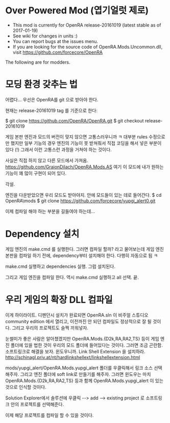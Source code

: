 # Over Powered Mod (엽기얼럿 제로)

* This mod is currently for OpenRA release-20161019 (latest stable as of 2017-01-19)
* See wiki for changes in units :)
* You can report bugs at the issues menu.
* If you are looking for the source code of OpenRA.Mods.Uncommon.dll, visit https://github.com/forcecore/OpenRA

The following are for modders.

# 모딩 환경 갖추는 법

어렵다...
우선은 OpenRA를 git 으로 받아야 한다.

현재는 release-20161019 tag 를 기준으로 한다:

$ git clone https://github.com/OpenRA/OpenRA.git
$ git checkout release-20161019

게임 본판 엔진과 모드의 버전이 맞지 않으면 고통스러우니까 ㅋ
대부분 rules 수정으로만 했지만 일부 기능의 경우 엔진의 기능이 못 받쳐줘서 직접
코딩을 해서 넣은 부분이 있다 (!)
그래서 이런 고통스런 과정을 거쳐야 하는 것이다.

사실은 직접 하지 않고 다른 모드에서 가져옴.
https://github.com/GraionDilach/OpenRA.Mods.AS
여기 이 모드에 내가 원하는 기능이 꽤 많이 구현이 되어 있다.

각설.

엔진을 다운받았으면 우리 모드도 받아야지.
안에 모드들이 있는 데로 들어간다.
$ cd OpenRA\mods
$ git clone https://github.com/forcecore/yupgi_alert0.git

이제 컴파일 해야 하는 부분을 길들여야 하는데...

# Dependency 설치

게임 엔진의 make.cmd 를 실행한다.
그러면 컴파일 할까? 라고 물어보는데
게임 엔진 본판을 컴파일 하기 전에, dependency부터 설치해야 한다.
다행히 자동으로 됨 ㅋ

make.cmd 실행하고 dependencies 실행.
그럼 설치된다.

그리고 게임 엔진을 컴파일 한다.
역시 make.cmd 실행하고 all 선택. 끝.

# 우리 게임의 확장 DLL 컴파일

이게 하이라이트.
디펜던시 설치가 완료되면
OpenRA.sln
이 비주얼 스튜디오 community edition 에서 열리고,
이전까진 안 되던 컴파일도 정상적으로 잘 될 것이다.
그리고 우리의 프로젝트도 슬쩍 끼워넣자.

눈썰미가 좋은 사람은 알아챘겠지만
OpenRA.Mods.{D2k,RA,RA2,TS} 등이 게임 엔진 폴더에 있을 법한 것이
우리의 모드 폴더에 들어있다는 것이다.
그러면 조금 곤란함. 소프트링크로 해결을 보자.
윈도우니까.
Link Shell Extension 을 설치하라.
http://schinagl.priv.at/nt/hardlinkshellext/linkshellextension.html

mods/yupgi_alert/OpenRA.Mods.yupgi_alert 폴더를 우클릭해서 링크 소스 선택해주자.
그리고 엔진 폴더에 soft link로 만들기를 해주자.
그러면 윈도우는 마치
OpenRA.Mods.{D2k,RA,RA2,TS} 등과 함께 OpenRA.Mods.yupgi_alert 이 있는 것으로 인식할 것이다.

Solution Explorer에서 솔루션에 우클릭 --> add --> existing project 로
소프트링크 안의 프로젝트를 선택해준다.

이제 해당 프로젝트를 컴파일 할 수 있을 것이다.
